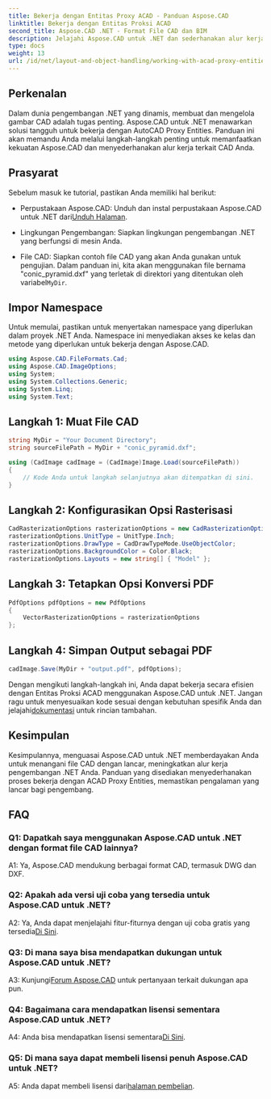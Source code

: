 ```yaml
---
title: Bekerja dengan Entitas Proxy ACAD - Panduan Aspose.CAD
linktitle: Bekerja dengan Entitas Proksi ACAD
second_title: Aspose.CAD .NET - Format File CAD dan BIM
description: Jelajahi Aspose.CAD untuk .NET dan sederhanakan alur kerja CAD Anda. Konversi, edit, dan kelola Entitas Proxy ACAD dengan mudah.
type: docs
weight: 13
url: /id/net/layout-and-object-handling/working-with-acad-proxy-entities/
---
```

## Perkenalan

Dalam dunia pengembangan .NET yang dinamis, membuat dan mengelola gambar CAD adalah tugas penting. Aspose.CAD untuk .NET menawarkan solusi tangguh untuk bekerja dengan AutoCAD Proxy Entities. Panduan ini akan memandu Anda melalui langkah-langkah penting untuk memanfaatkan kekuatan Aspose.CAD dan menyederhanakan alur kerja terkait CAD Anda.

## Prasyarat

Sebelum masuk ke tutorial, pastikan Anda memiliki hal berikut:

-  Perpustakaan Aspose.CAD: Unduh dan instal perpustakaan Aspose.CAD untuk .NET dari[Unduh Halaman](https://releases.aspose.com/cad/net/).

- Lingkungan Pengembangan: Siapkan lingkungan pengembangan .NET yang berfungsi di mesin Anda.

-  File CAD: Siapkan contoh file CAD yang akan Anda gunakan untuk pengujian. Dalam panduan ini, kita akan menggunakan file bernama "conic_pyramid.dxf" yang terletak di direktori yang ditentukan oleh variabel`MyDir`.

## Impor Namespace

Untuk memulai, pastikan untuk menyertakan namespace yang diperlukan dalam proyek .NET Anda. Namespace ini menyediakan akses ke kelas dan metode yang diperlukan untuk bekerja dengan Aspose.CAD.

```csharp
using Aspose.CAD.FileFormats.Cad;
using Aspose.CAD.ImageOptions;
using System;
using System.Collections.Generic;
using System.Linq;
using System.Text;
```

## Langkah 1: Muat File CAD

```csharp
string MyDir = "Your Document Directory";
string sourceFilePath = MyDir + "conic_pyramid.dxf";

using (CadImage cadImage = (CadImage)Image.Load(sourceFilePath))
{
    // Kode Anda untuk langkah selanjutnya akan ditempatkan di sini.
}
```

## Langkah 2: Konfigurasikan Opsi Rasterisasi

```csharp
CadRasterizationOptions rasterizationOptions = new CadRasterizationOptions();
rasterizationOptions.UnitType = UnitType.Inch;
rasterizationOptions.DrawType = CadDrawTypeMode.UseObjectColor;
rasterizationOptions.BackgroundColor = Color.Black;
rasterizationOptions.Layouts = new string[] { "Model" };
```

## Langkah 3: Tetapkan Opsi Konversi PDF

```csharp
PdfOptions pdfOptions = new PdfOptions
{
    VectorRasterizationOptions = rasterizationOptions
};
```

## Langkah 4: Simpan Output sebagai PDF

```csharp
cadImage.Save(MyDir + "output.pdf", pdfOptions);
```

Dengan mengikuti langkah-langkah ini, Anda dapat bekerja secara efisien dengan Entitas Proksi ACAD menggunakan Aspose.CAD untuk .NET. Jangan ragu untuk menyesuaikan kode sesuai dengan kebutuhan spesifik Anda dan jelajahi[dokumentasi](https://reference.aspose.com/cad/net/) untuk rincian tambahan.

## Kesimpulan

Kesimpulannya, menguasai Aspose.CAD untuk .NET memberdayakan Anda untuk menangani file CAD dengan lancar, meningkatkan alur kerja pengembangan .NET Anda. Panduan yang disediakan menyederhanakan proses bekerja dengan ACAD Proxy Entities, memastikan pengalaman yang lancar bagi pengembang.

## FAQ

### Q1: Dapatkah saya menggunakan Aspose.CAD untuk .NET dengan format file CAD lainnya?

A1: Ya, Aspose.CAD mendukung berbagai format CAD, termasuk DWG dan DXF.

### Q2: Apakah ada versi uji coba yang tersedia untuk Aspose.CAD untuk .NET?

 A2: Ya, Anda dapat menjelajahi fitur-fiturnya dengan uji coba gratis yang tersedia[Di Sini](https://releases.aspose.com/).

### Q3: Di mana saya bisa mendapatkan dukungan untuk Aspose.CAD untuk .NET?

 A3: Kunjungi[Forum Aspose.CAD](https://forum.aspose.com/c/cad/19) untuk pertanyaan terkait dukungan apa pun.

### Q4: Bagaimana cara mendapatkan lisensi sementara Aspose.CAD untuk .NET?

 A4: Anda bisa mendapatkan lisensi sementara[Di Sini](https://purchase.aspose.com/temporary-license/).

### Q5: Di mana saya dapat membeli lisensi penuh Aspose.CAD untuk .NET?

 A5: Anda dapat membeli lisensi dari[halaman pembelian](https://purchase.aspose.com/buy).